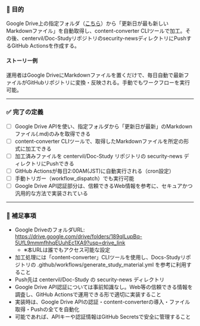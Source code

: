 ### 🎯 目的

Google Drive上の指定フォルダ（[こちら](https://drive.google.com/drive/folders/189qILupBq-5UfL9mmmfhhqEUuhEc1XA9?usp=drive_link)）から「更新日が最も新しいMarkdownファイル」を自動取得し、content-converter CLIツールで加工。その後、centervil/Doc-Studyリポジトリのsecurity-newsディレクトリにPushするGitHub Actionsを作成する。

#### ストーリー例
運用者はGoogle DriveにMarkdownファイルを置くだけで、毎日自動で最新ファイルがGitHubリポジトリに変換・反映される。手動でもワークフローを実行可能。

---

### ✅ 完了の定義

- [ ] Google Drive APIを使い、指定フォルダから「更新日が最新」のMarkdownファイル(.md)のみを取得できる
- [ ] content-converter CLIツールで、取得したMarkdownファイルを所定の形式に加工できる
- [ ] 加工済みファイルを centervil/Doc-Study リポジトリの security-news ディレクトリにPushできる
- [ ] GitHub Actionsが毎日2:00AM(JST)に自動実行される（cron設定）
- [ ] 手動トリガー（workflow_dispatch）でも実行可能
- [ ] Google Drive API認証部分は、信頼できるWeb情報を参考に、セキュアかつ汎用的な方法で実装されている

---

### 📝 補足事項

- Google DriveのフォルダURL: https://drive.google.com/drive/folders/189qILupBq-5UfL9mmmfhhqEUuhEc1XA9?usp=drive_link
  - ※本URLは誰でもアクセス可能な設定
- 加工処理には「content-converter」CLIツールを使用し、Docs-Studyリポジトリの .github/workflows/generate_study_material.yml を参考に利用すること
- Push先は centervil/Doc-Study の security-news ディレクトリ
- Google Drive API認証については事前知識なし。Web等の信頼できる情報を調査し、GitHub Actionsで運用できる形で適切に実装すること
- 実装時は、Google Drive APIの認証・content-converterの導入・ファイル取得・Pushの全てを自動化
- 可能であれば、APIキーや認証情報はGitHub Secretsで安全に管理すること